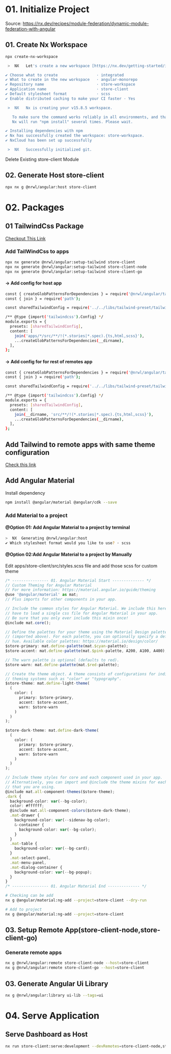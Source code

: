 # 01. Initialize Project

Source: https://nx.dev/recipes/module-federation/dynamic-module-federation-with-angular

## 01. Create Nx Workspace

```bash
npx create-nx-workspace
```

```bash
 >  NX   Let's create a new workspace [https://nx.dev/getting-started/intro]

✔ Choose what to create                 · integrated
✔ What to create in the new workspace   · angular-monorepo
✔ Repository name                       · store-workspace
✔ Application name                      · store-client
✔ Default stylesheet format             · scss
✔ Enable distributed caching to make your CI faster · Yes

 >  NX   Nx is creating your v15.8.5 workspace.

   To make sure the command works reliably in all environments, and that the preset is applied correctly,
   Nx will run "npm install" several times. Please wait.

✔ Installing dependencies with npm
✔ Nx has successfully created the workspace: store-workspace.
✔ NxCloud has been set up successfully

 >  NX   Successfully initialized git.
```

Delete Existing store-client Module

## 02. Generate Host store-client

```bash
npx nx g @nrwl/angular:host store-client
```

# 02. Packages

## 01 TailwindCss Package

[Checkout This Link](https://blog.nrwl.io/set-up-tailwind-css-with-angular-in-an-nx-workspace-6f039a0f4479)

### Add TailWindCss to apps

```bash
npx nx generate @nrwl/angular:setup-tailwind store-client
npx nx generate @nrwl/angular:setup-tailwind store-client-node
npx nx generate @nrwl/angular:setup-tailwind store-client-go
```

#### -> Add config for host app
```bash
const { createGlobPatternsForDependencies } = require('@nrwl/angular/tailwind');
const { join } = require('path');

const sharedTailwindConfig = require('../../libs/tailwind-preset/tailwind-preset.config');

/** @type {import('tailwindcss').Config} */
module.exports = {
  presets: [sharedTailwindConfig],
  content: [
    join('apps/*/src/**/!(*.stories|*.spec).{ts,html,scss}'),
    ...createGlobPatternsForDependencies(__dirname),
  ],
};

```
#### -> Add config for for rest of remotes app
```bash
const { createGlobPatternsForDependencies } = require('@nrwl/angular/tailwind');
const { join } = require('path');

const sharedTailwindConfig = require('../../libs/tailwind-preset/tailwind-preset.config');

/** @type {import('tailwindcss').Config} */
module.exports = {
  presets: [sharedTailwindConfig],
  content: [
    join(__dirname, 'src/**/!(*.stories|*.spec).{ts,html,scss}'),
    ...createGlobPatternsForDependencies(__dirname),
  ],
};

```

## Add Tailwind to remote apps with same theme configuration

[Check this link](https://nx.dev/recipes/other/using-tailwind-css-with-angular-projects#tailwind-css-setup-scenarios)



## Add Angular Material

Install dependency

```bash
npm install @angular/material @angular/cdk --save
```

### Add Material to a project

#### @Option 01: Add Angular Material to a project by terminal

```bash
>  NX  Generating @nrwl/angular:host
✔ Which stylesheet format would you like to use? · scss
```

#### @Option 02:Add Angular Material to a project by Manually

Edit apps/store-client/src/styles.scss file and add those scss for custom theme

```ts
/* ---------------- 01. Angular Material Start -------------- */
// Custom Theming for Angular Material
// For more information: https://material.angular.io/guide/theming
@use '@angular/material' as mat;
// Plus imports for other components in your app.

// Include the common styles for Angular Material. We include this here so that you only
// have to load a single css file for Angular Material in your app.
// Be sure that you only ever include this mixin once!
@include mat.core();

// Define the palettes for your theme using the Material Design palettes available in palette.scss
// (imported above). For each palette, you can optionally specify a default, lighter, and darker
// hue. Available color palettes: https://material.io/design/color/
$store-primary: mat.define-palette(mat.$cyan-palette);
$store-accent: mat.define-palette(mat.$pink-palette, A200, A100, A400);

// The warn palette is optional (defaults to red).
$store-warn: mat.define-palette(mat.$red-palette);

// Create the theme object. A theme consists of configurations for individual
// theming systems such as "color" or "typography".
$store-theme: mat.define-light-theme(
  (
    color: (
      primary: $store-primary,
      accent: $store-accent,
      warn: $store-warn
    )
  )
);

$store-dark-theme: mat.define-dark-theme(
  (
    color: (
      primary: $store-primary,
      accent: $store-accent,
      warn: $store-warn
    )
  )
);

// Include theme styles for core and each component used in your app.
// Alternatively, you can import and @include the theme mixins for each component
// that you are using.
@include mat.all-component-themes($store-theme);
.dark {
  background-color: var(--bg-color);
  color: #ffffff;
  @include mat.all-component-colors($store-dark-theme);
  .mat-drawer {
    background-color: var(--sidenav-bg-color);
    &-container {
      background-color: var(--bg-color);
    }
  }
  .mat-table {
    background-color: var(--bg-card);
  }
  .mat-select-panel,
  .mat-menu-panel,
  .mat-dialog-container {
    background-color: var(--bg-popup);
  }
}
/* ---------------- 01. Angular Material End -------------- */
```

```bash
# Checking can be add
nx g @angular/material:ng-add --project=store-client --dry-run

# Add to project
nx g @angular/material:ng-add --project=store-client
```

<!-- Project Setup Finish -->

## 03. Setup Remote App(store-client-node,store-client-go)

### Generate remote apps

```bash
nx g @nrwl/angular:remote store-client-node --host=store-client
nx g @nrwl/angular:remote store-client-go --host=store-client
```

## 03. Generate Angular Ui Library

```bash
nx g @nrwl/angular:library ui-lib --tags=ui
```

<!-- Start Application -->

# 04. Serve Application

## Serve Dashboard as Host

```bash
nx run store-client:serve:development --devRemotes=store-client-node,store-client-go
```

<!-- ## Serve Login as Remote // Not Need

```bash
nx run login:serve:development
``` -->
